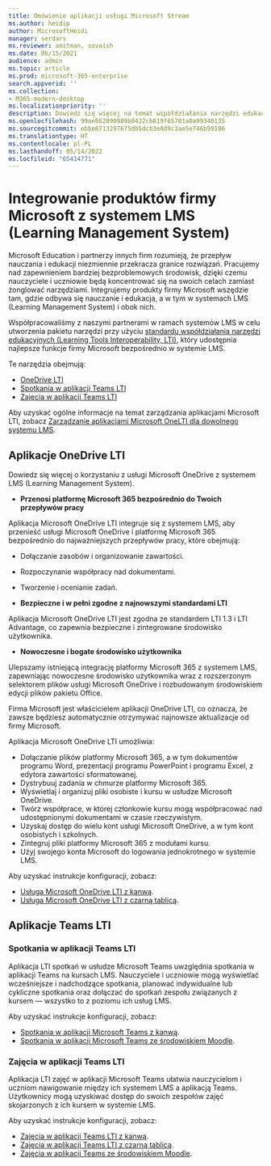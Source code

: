 ```yaml
---
title: Omówienie aplikacji usługi Microsoft Stream
ms.author: heidip
author: MicrosoftHeidi
manager: serdars
ms.reviewer: amitman, sovaish
ms.date: 06/15/2021
audience: admin
ms.topic: article
ms.prod: microsoft-365-enterprise
search.appverid: ''
ms.collection:
- M365-modern-desktop
ms.localizationpriority: ''
description: Dowiedz się więcej na temat współdziałania narzędzi edukacyjnych (LTI) aplikacji firmy Microsoft i o tym, jak będą one pomagać nauczycielom podczas integrowania aplikacji firmy Microsoft z ich systemem LMS (Learning Management System).
ms.openlocfilehash: 99ae862890989b0422cb819f65781a0a99340135
ms.sourcegitcommit: ebbe8713297675db5dcb3e0d9c3ae5e746b99196
ms.translationtype: HT
ms.contentlocale: pl-PL
ms.lasthandoff: 05/14/2022
ms.locfileid: "65414771"
---
```

# <a name="integrating-microsoft-products-with-your-learning-management-system-lms"></a>Integrowanie produktów firmy Microsoft z systemem LMS (Learning Management System)

Microsoft Education i partnerzy innych firm rozumieją, że przepływ nauczania i edukacji niezmiennie przekracza granice rozwiązań. Pracujemy nad zapewnieniem bardziej bezproblemowych środowisk, dzięki czemu nauczyciele i uczniowie będą koncentrować się na swoich celach zamiast żonglować narzędziami. Integrujemy produkty firmy Microsoft wszędzie tam, gdzie odbywa się nauczanie i edukacja, a w tym w systemach LMS (Learning Management System) i obok nich.

Współpracowaliśmy z naszymi partnerami w ramach systemów LMS w celu utworzenia pakietu narzędzi przy użyciu [standardu współdziałania narzędzi edukacyjnych (Learning Tools Interoperability, LTI)](https://www.imsglobal.org/activity/learning-tools-interoperability), który udostępnia najlepsze funkcje firmy Microsoft bezpośrednio w systemie LMS.

Te narzędzia obejmują:

- [OneDrive LTI](#onedrive-lti-apps)
- [Spotkania w aplikacji Teams LTI](#teams-meetings-lti)
- [Zajęcia w aplikacji Teams LTI](#teams-classes-lti)

Aby uzyskać ogólne informacje na temat zarządzania aplikacjami Microsoft LTI, zobacz [Zarządzanie aplikacjami Microsoft OneLTI dla dowolnego systemu LMS](manage-microsoft-one-lti.md).

## <a name="onedrive-lti-apps"></a>Aplikacje OneDrive LTI

Dowiedz się więcej o korzystaniu z usługi Microsoft OneDrive z systemem LMS (Learning Management System).

- **Przenosi platformę Microsoft 365 bezpośrednio do Twoich przepływów pracy**

Aplikacja Microsoft OneDrive LTI integruje się z systemem LMS, aby przenieść usługi Microsoft OneDrive i platformę Microsoft 365 bezpośrednio do najważniejszych przepływów pracy, które obejmują:

- Dołączanie zasobów i organizowanie zawartości.
- Rozpoczynanie współpracy nad dokumentami.
- Tworzenie i ocenianie zadań.

- **Bezpieczne i w pełni zgodne z najnowszymi standardami LTI**

Aplikacja Microsoft OneDrive LTI jest zgodna ze standardem LTI 1.3 i LTI Advantage, co zapewnia bezpieczne i zintegrowane środowisko użytkownika.

- **Nowoczesne i bogate środowisko użytkownika**

Ulepszamy istniejącą integrację platformy Microsoft 365 z systemem LMS, zapewniając nowoczesne środowisko użytkownika wraz z rozszerzonym selektorem plików usługi Microsoft OneDrive i rozbudowanym środowiskiem edycji plików pakietu Office.

Firma Microsoft jest właścicielem aplikacji OneDrive LTI, co oznacza, że zawsze będziesz automatycznie otrzymywać najnowsze aktualizacje od firmy Microsoft.

Aplikacja Microsoft OneDrive LTI umożliwia:

- Dołączanie plików platformy Microsoft 365, a w tym dokumentów programu Word, prezentacji programu PowerPoint i programu Excel, z edytora zawartości sformatowanej.
- Dystrybuuj zadania w chmurze platformy Microsoft 365.
- Wyświetlaj i organizuj pliki osobiste i kursu w usłudze Microsoft OneDrive.
- Twórz współprace, w której członkowie kursu mogą współpracować nad udostępnionymi dokumentami w czasie rzeczywistym.
- Uzyskaj dostęp do wielu kont usługi Microsoft OneDrive, a w tym kont osobistych i szkolnych.
- Zintegruj pliki platformy Microsoft 365 z modułami kursu.
- Użyj swojego konta Microsoft do logowania jednokrotnego w systemie LMS.

Aby uzyskać instrukcje konfiguracji, zobacz:

- [Usługa Microsoft OneDrive LTI z kanwą](onedrive-lti.md).
- [Usługa Microsoft OneDrive LTI z czarną tablicą](onedrive-lti-blackboard.md).

## <a name="teams-lti-apps"></a>Aplikacje Teams LTI

### <a name="teams-meetings-lti"></a>Spotkania w aplikacji Teams LTI

Aplikacja LTI spotkań w usłudze Microsoft Teams uwzględnia spotkania w aplikacji Teams na kursach LMS. Nauczyciele i uczniowie mogą wyświetlać wcześniejsze i nadchodzące spotkania, planować indywidualne lub cykliczne spotkania oraz dołączać do spotkań zespołu związanych z kursem — wszystko to z poziomu ich usług LMS.

Aby uzyskać instrukcje konfiguracji, zobacz:

- [Spotkania w aplikacji Microsoft Teams z kanwą](teams-meetings-with-canvas.md).
- [Spotkania w aplikacji Microsoft Teams ze środowiskiem Moodle](teams-classes-meetings-with-moodle.md).

### <a name="teams-classes-lti"></a>Zajęcia w aplikacji Teams LTI

Aplikacja LTI zajęć w aplikacji Microsoft Teams ułatwia nauczycielom i uczniom nawigowanie między ich systemem LMS a aplikacją Teams. Użytkownicy mogą uzyskiwać dostęp do swoich zespołów zajęć skojarzonych z ich kursem w systemie LMS.

Aby uzyskać instrukcje konfiguracji, zobacz:

- [Zajęcia w aplikacji Teams LTI z kanwą](teams-classes-with-canvas.md).
- [Zajęcia w aplikacji Teams LTI z czarną tablicą](teams-classes-with-blackboard.md).
- [Zajęcia w aplikacji Teams ze środowiskiem Moodle](teams-classes-meetings-with-moodle.md).
